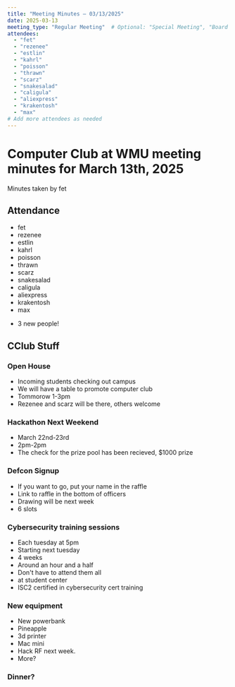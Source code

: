 ```yaml
---
title: "Meeting Minutes – 03/13/2025"
date: 2025-03-13
meeting_type: "Regular Meeting"  # Optional: "Special Meeting", "Board Meeting", etc.
attendees:
  - "fet"
  - "rezenee"
  - "estlin"
  - "kahrl"
  - "poisson"
  - "thrawn"
  - "scarz"
  - "snakesalad"
  - "caligula"
  - "aliexpress"
  - "krakentosh"
  - "max"
# Add more attendees as needed
---
```


# Computer Club at WMU meeting minutes for March 13th, 2025
Minutes taken by fet



## Attendance
* fet
* rezenee
* estlin
* kahrl
* poisson
* thrawn
* scarz
* snakesalad
* caligula
* aliexpress
* krakentosh
* max
+ 3 new people!

## CClub Stuff

### Open House
* Incoming students checking out campus
* We will have a table to promote computer club
* Tommorow 1-3pm
* Rezenee and scarz will be there, others welcome


### Hackathon Next Weekend
* March 22nd-23rd
* 2pm-2pm
* The check for the prize pool has been recieved, $1000 prize


### Defcon Signup
* If you want to go, put your name in the raffle
* Link to raffle in the bottom of officers
* Drawing will be next week
* 6 slots

### Cybersecurity training sessions
* Each tuesday at 5pm
* Starting next tuesday
* 4 weeks
* Around an hour and a half
* Don't have to attend them all
* at student center
* ISC2 certified in cybersecurity cert training


### New equipment
* New powerbank
* Pineapple
* 3d printer
* Mac mini
* Hack RF next week.
* More?

### Dinner?
